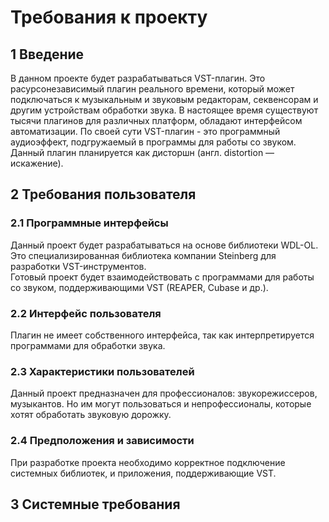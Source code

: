 # Требования к проекту
## 1 Введение
В данном проекте будет разрабатываться VST-плагин. Это расурсонезависимый плагин реального времени, который может подключаться к музыкальным и звуковым редакторам, секвенсорам и другим устройствам обработки звука. В настоящее время существуют тысячи плагинов для различных платформ, обладают интерфейсом автоматизации. По своей сути VST-плагин - это программный аудиоэффект, подгружаемый в программы для работы со звуком. Данный плагин планируется как дисторшн (англ. distortion — искажение).
## 2 Требования пользователя
### 2.1 Программные интерфейсы
Данный проект будет разрабатываться на основе
библиотеки WDL-OL. Это специализированная
библиотека компании Steinberg для разработки VST-инструментов.  
Готовый проект будет взаимодействовать с программами для работы со звуком, поддерживающими VST (REAPER, Cubase и др.).
### 2.2 Интерфейс пользователя
Плагин не имеет собственного интерфейса, так как интерпретируется программами для обработки звука.
### 2.3 Характеристики пользователей
Данный проект предназначен для профессионалов: звукорежиссеров, музыкантов. Но им могут пользоваться и непрофессионалы, которые хотят обработать звуковую дорожку.
### 2.4 Предположения и зависимости
При разработке проекта необходимо корректное подключение системных библиотек, и приложения, поддерживающие VST.
## 3 Системные требования 
